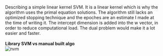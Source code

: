 Describing a simple linear kernel SVM. It is a linear kernel which is why the algorithm uses the primal equation solutions. The algorithm still lacks an optimized stopping technique and the epoches are an estimate I made at the time of writing it. The intercept dimension is added into the w vector, in order to reduce computational load. The dual problem would make it a lot easier and faster.
<br>
<br>
<b>Library SVM vs manual built algo</b>
<br>
![nvm](https://github.com/not16ankit/algorithms-scratch/blob/main/svm/linear-kernel-primal-equation/Screencast%202021-03-26%2007_28_31.gif)
